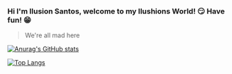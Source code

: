 ### Hi I'm Ilusion Santos, welcome to my Ilushions World! 😏 Have fun! 😁

> We're all mad here

[![Anurag's GitHub stats](https://github-readme-stats.vercel.app/api?username=IlusionSantos&theme=radical&count_private=true&show_icons=true)](https://github.com/anuraghazra/github-readme-stats)

[![Top Langs](https://github-readme-stats.vercel.app/api/top-langs/?username=IlusionSantos)](https://github.com/anuraghazra/github-readme-stats)

<!--
**IlusionSantos/IlusionSantos** is a ✨ _special_ ✨ repository because its `README.md` (this file) appears on your GitHub profile.

Here are some ideas to get you started:

- 🔭 I’m currently working on ...
- 🌱 I’m currently learning ...
- 👯 I’m looking to collaborate on ...
- 🤔 I’m looking for help with ...
- 💬 Ask me about ...
- 📫 How to reach me: ...
- 😄 Pronouns: ...
- ⚡ Fun fact: ...
-->
